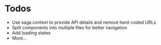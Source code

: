 # Todos

- Use saga context to provide API details and remove hard-coded URLs
- Split components into multiple files for better navigation
- Add loading states
- More...
